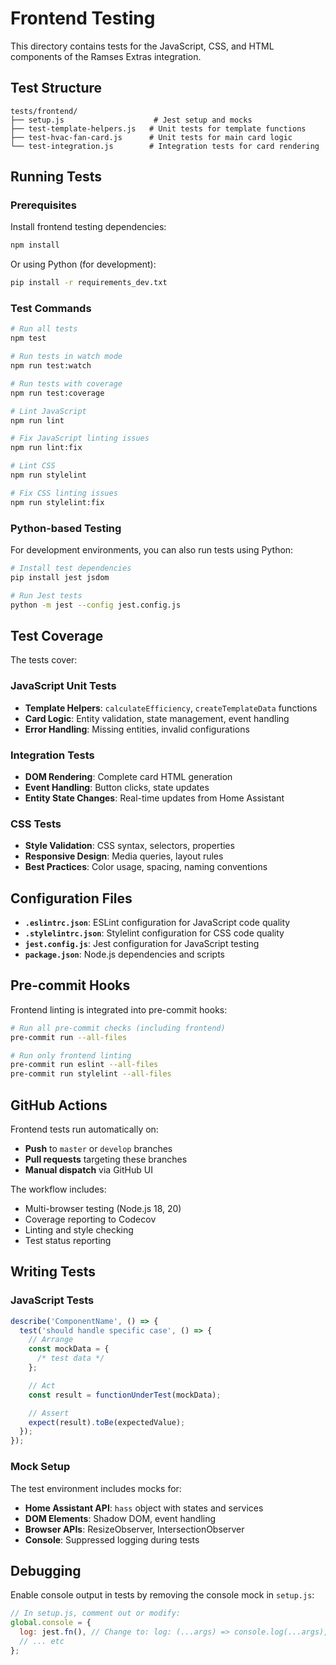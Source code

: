 # Frontend Testing

This directory contains tests for the JavaScript, CSS, and HTML components of the Ramses Extras integration.

## Test Structure

```
tests/frontend/
├── setup.js                    # Jest setup and mocks
├── test-template-helpers.js   # Unit tests for template functions
├── test-hvac-fan-card.js      # Unit tests for main card logic
└── test-integration.js        # Integration tests for card rendering
```

## Running Tests

### Prerequisites

Install frontend testing dependencies:

```bash
npm install
```

Or using Python (for development):

```bash
pip install -r requirements_dev.txt
```

### Test Commands

```bash
# Run all tests
npm test

# Run tests in watch mode
npm run test:watch

# Run tests with coverage
npm run test:coverage

# Lint JavaScript
npm run lint

# Fix JavaScript linting issues
npm run lint:fix

# Lint CSS
npm run stylelint

# Fix CSS linting issues
npm run stylelint:fix
```

### Python-based Testing

For development environments, you can also run tests using Python:

```bash
# Install test dependencies
pip install jest jsdom

# Run Jest tests
python -m jest --config jest.config.js
```

## Test Coverage

The tests cover:

### JavaScript Unit Tests

- **Template Helpers**: `calculateEfficiency`, `createTemplateData` functions
- **Card Logic**: Entity validation, state management, event handling
- **Error Handling**: Missing entities, invalid configurations

### Integration Tests

- **DOM Rendering**: Complete card HTML generation
- **Event Handling**: Button clicks, state updates
- **Entity State Changes**: Real-time updates from Home Assistant

### CSS Tests

- **Style Validation**: CSS syntax, selectors, properties
- **Responsive Design**: Media queries, layout rules
- **Best Practices**: Color usage, spacing, naming conventions

## Configuration Files

- **`.eslintrc.json`**: ESLint configuration for JavaScript code quality
- **`.stylelintrc.json`**: Stylelint configuration for CSS code quality
- **`jest.config.js`**: Jest configuration for JavaScript testing
- **`package.json`**: Node.js dependencies and scripts

## Pre-commit Hooks

Frontend linting is integrated into pre-commit hooks:

```bash
# Run all pre-commit checks (including frontend)
pre-commit run --all-files

# Run only frontend linting
pre-commit run eslint --all-files
pre-commit run stylelint --all-files
```

## GitHub Actions

Frontend tests run automatically on:

- **Push** to `master` or `develop` branches
- **Pull requests** targeting these branches
- **Manual dispatch** via GitHub UI

The workflow includes:

- Multi-browser testing (Node.js 18, 20)
- Coverage reporting to Codecov
- Linting and style checking
- Test status reporting

## Writing Tests

### JavaScript Tests

```javascript
describe('ComponentName', () => {
  test('should handle specific case', () => {
    // Arrange
    const mockData = {
      /* test data */
    };

    // Act
    const result = functionUnderTest(mockData);

    // Assert
    expect(result).toBe(expectedValue);
  });
});
```

### Mock Setup

The test environment includes mocks for:

- **Home Assistant API**: `hass` object with states and services
- **DOM Elements**: Shadow DOM, event handling
- **Browser APIs**: ResizeObserver, IntersectionObserver
- **Console**: Suppressed logging during tests

## Debugging

Enable console output in tests by removing the console mock in `setup.js`:

```javascript
// In setup.js, comment out or modify:
global.console = {
  log: jest.fn(), // Change to: log: (...args) => console.log(...args),
  // ... etc
};
```
